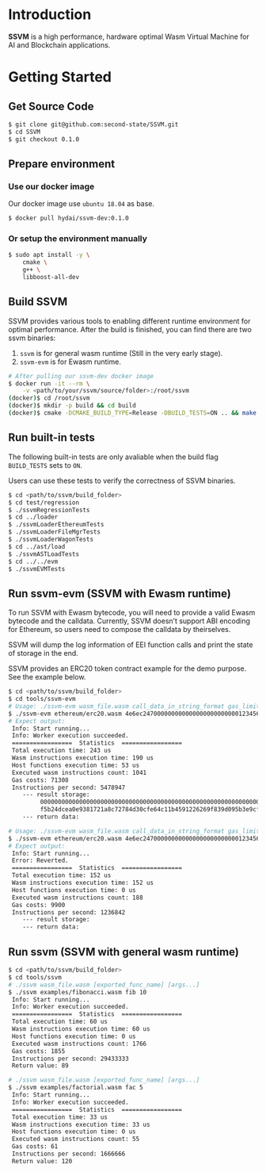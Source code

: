 # Introduction
**SSVM** is a high performance, hardware optimal Wasm Virtual Machine for AI and Blockchain applications.


# Getting Started

## Get Source Code

```bash
$ git clone git@github.com:second-state/SSVM.git
$ cd SSVM
$ git checkout 0.1.0
```

## Prepare environment

### Use our docker image

Our docker image use `ubuntu 18.04` as base.

```bash
$ docker pull hydai/ssvm-dev:0.1.0
```

### Or setup the environment manually

```bash
$ sudo apt install -y \
	cmake \
	g++ \
	libboost-all-dev

```

## Build SSVM

SSVM provides various tools to enabling different runtime environment for optimal performance.
After the build is finished, you can find there are two ssvm binaries:

1. `ssvm` is for general wasm runtime (Still in the very early stage).
2. `ssvm-evm` is for Ewasm runtime.

```bash
# After pulling our ssvm-dev docker image
$ docker run -it --rm \
    -v <path/to/your/ssvm/source/folder>:/root/ssvm
(docker)$ cd /root/ssvm
(docker)$ mkdir -p build && cd build
(docker)$ cmake -DCMAKE_BUILD_TYPE=Release -DBUILD_TESTS=ON .. && make
```

## Run built-in tests

The following built-in tests are only avaliable when the build flag `BUILD_TESTS` sets to `ON`.

Users can use these tests to verify the correctness of SSVM binaries.

```bash
$ cd <path/to/ssvm/build_folder>
$ cd test/regression
$ ./ssvmRegressionTests
$ cd ../loader
$ ./ssvmLoaderEthereumTests
$ ./ssvmLoaderFileMgrTests
$ ./ssvmLoaderWagonTests
$ cd ../ast/load
$ ./ssvmASTLoadTests
$ cd ../../evm
$ ./ssvmEVMTests
```

## Run ssvm-evm (SSVM with Ewasm runtime)

To run SSVM with Ewasm bytecode, you will need to provide a valid Ewasm bytecode and the calldata.
Currently, SSVM doesn’t support ABI encoding for Ethereum, so users need to compose the calldata by theirselves.

SSVM will dump the log information of EEI function calls and print the state of storage in the end.

SSVM provides an ERC20 token contract example for the demo purpose. See the example below.

```bash
$ cd <path/to/ssvm/build_folder>
$ cd tools/ssvm-evm
# Usage: ./ssvm-evm wasm_file.wasm call_data_in_string_format gas_limit
$ ./ssvm-evm ethereum/erc20.wasm 4e6ec24700000000000000000000000012345678901234567890123456789012345678900000000000000000000000000000000000000000000000000000000000000064 100000
# Expect output:
 Info: Start running...
 Info: Worker execution succeeded.
 =================  Statistics  =================
 Total execution time: 243 us
 Wasm instructions execution time: 190 us
 Host functions execution time: 53 us
 Executed wasm instructions count: 1041
 Gas costs: 71308
 Instructions per second: 5478947
    --- result storage:
         0000000000000000000000000000000000000000000000000000000000000000 0000000000000000000000000000000000000000000000000000000000000064
         f5b24dcea0e9381721a8c72784d30cfe64c11b4591226269f839d095b3e9cf10 0000000000000000000000000000000000000000000000000000000000000064
    --- return data:

# Usage: ./ssvm-evm wasm_file.wasm call_data_in_string_format gas_limit
$ ./ssvm-evm ethereum/erc20.wasm 4e6ec24700000000000000000000000012345678901234567890123456789012345678900000000000000000000000000000000000000000000000000000000000000064 10000
# Expect output:
 Info: Start running...
 Error: Reverted.
 =================  Statistics  =================
 Total execution time: 152 us
 Wasm instructions execution time: 152 us
 Host functions execution time: 0 us
 Executed wasm instructions count: 188
 Gas costs: 9900
 Instructions per second: 1236842
    --- result storage:
    --- return data:
```

## Run ssvm (SSVM with general wasm runtime)
```bash
$ cd <path/to/ssvm/build_folder>
$ cd tools/ssvm
# ./ssvm wasm_file.wasm [exported_func_name] [args...]
$ ./ssvm examples/fibonacci.wasm fib 10
 Info: Start running...
 Info: Worker execution succeeded.
 =================  Statistics  =================
 Total execution time: 60 us
 Wasm instructions execution time: 60 us
 Host functions execution time: 0 us
 Executed wasm instructions count: 1766
 Gas costs: 1855
 Instructions per second: 29433333
 Return value: 89

# ./ssvm wasm_file.wasm [exported_func_name] [args...]
$ ./ssvm examples/factorial.wasm fac 5
 Info: Start running...
 Info: Worker execution succeeded.
 =================  Statistics  =================
 Total execution time: 33 us
 Wasm instructions execution time: 33 us
 Host functions execution time: 0 us
 Executed wasm instructions count: 55
 Gas costs: 61
 Instructions per second: 1666666
 Return value: 120
```
